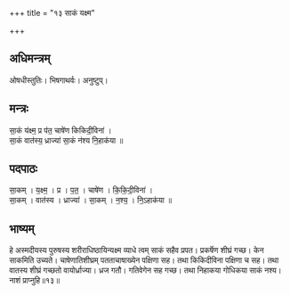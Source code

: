 +++
title = "१३ साकं यक्ष्म"

+++
## अधिमन्त्रम्
ओषधीस्तुतिः। भिषगाथर्वः। अनुष्टुप्।

## मन्त्रः
सा॒कं य॑क्ष्म॒ प्र प॑त॒ चाषे॑ण किकिदी॒विना॑ ।  
सा॒कं वात॑स्य॒ ध्राज्या॑ सा॒कं न॑श्य नि॒हाक॑या ॥

## पदपाठः
सा॒कम् । य॒क्ष्म॒ । प्र । प॒त॒ । चाषे॑ण । कि॒कि॒दी॒विना॑ ।  
सा॒कम् । वात॑स्य । ध्राज्या॑ । सा॒कम् । न॒श्य॒ । नि॒ऽहाक॑या ॥

## भाष्यम्
हे अस्मदीयस्य पुरुषस्य शरीराधिष्ठायिन्यक्ष्म व्याधे त्वम् साकं सहैव प्रपत। प्रकर्षॆण शीघ्रं गच्छ। केन साकमिति उच्यते। चाषेणातिशीघ्रम् पतताचाषाख्येन पक्षिणा सह। तथा किकिदीविना पक्षिणा च सह। तथा वातस्य शीघ्रं गच्छतो वायोर्ध्राज्या। ध्रज गतौ। गतिवेगेन सह गच्छ। तथा निहाकया गोधिकया साकं नश्य। नाशं प्राप्नुहि॥१३॥
